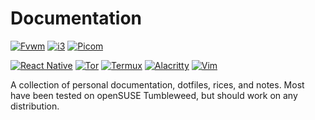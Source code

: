 # Documentation
[![Fvwm](https://img.shields.io/badge/Fvwm-red?style=for-the-badge)](fvwm)
[![i3](https://img.shields.io/badge/i3-lightblue?style=for-the-badge&logo=i3&logoColor=grey)](i3)
[![Picom](https://img.shields.io/badge/Picom-grey?style=for-the-badge)](picom.md)

[![React Native](https://img.shields.io/badge/React_Native-blue?style=for-the-badge&logo=react&logoColor=white)](react_native)
[![Tor](https://img.shields.io/badge/Tor-purple?style=for-the-badge&logo=tor%20project&logoColor=white)](tor_service.md)
[![Termux](https://img.shields.io/badge/Termux-grey?style=for-the-badge&logo=gnome%20terminal&logoColor=white)](termux.md)
[![Alacritty](https://img.shields.io/badge/Alacritty-orange?style=for-the-badge&logo=alacritty&logoColor=white)](alacritty)
[![Vim](https://img.shields.io/badge/Vim-green?style=for-the-badge&logo=vim)](vim)

A collection of personal documentation, dotfiles, rices, and notes.
Most have been tested on openSUSE Tumbleweed, but should work on any distribution.


